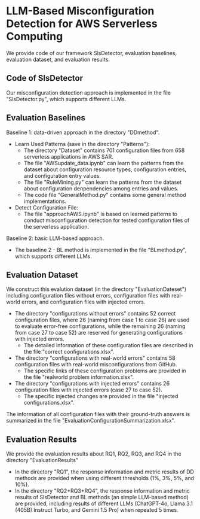 # LLM-Based Misconfiguration Detection for AWS Serverless Computing

We provide code of our framework SlsDetector, evaluation baselines, evaluation dataset, and evaluation results.


## Code of SlsDetector

Our misconfiguration detection approach is implemented in the file "SlsDetector.py", which supports different LLMs.

## Evaluation Baselines

Baseline 1: data-driven approach in the directory "DDmethod".

- Learn Used Patterns (save in the directory "Patterns"): 
    - The directory "Dataset" contains 701 configuration files from 658 serverless applications in AWS SAR.
    - The file "AWSupdate_data.ipynb" can learn the patterns from the dataset about configuration resource types, configuration entries, and configuration entry values.
    - The file "RuleMining.py" can learn the patterns from the dataset about configuration denpendencies among entries and values.
    - The code file "GeneralMethod.py" contains some general method implementations.
- Detect Configuration File:
    - The file "approachAWS.ipynb" is based on learned patterns to conduct misconfiguration detection for tested configuration files of the serverless application.

Baseline 2: basic LLM-based approach.

- The baseline 2 - BL method is implemented in the file "BLmethod.py", which supports different LLMs.

## Evaluation Dataset

We construct this evalution dataset (in the directory "EvaluationDateset") including configuration files without errors, configuration files with real-world errors, and configuration files with injected errors.

- The directory "configurations without errors" contains 52 correct configuration files, where 26 (naming from case 1 to case 26) are used to evaluate error-free configurations, while the remaining 26  (naming from case 27 to case 52) are reserved for generating configurations with injected errors.
    - The detailed information of these configuration files are described in the file "correct configurations.xlsx".
- The directory "configurations with real-world errors" contains 58 configuration files with real-world misconfigurations from GitHub.
    - The specific links of these configuration problems are provided in the file "realworld problem information.xlsx".
- The directory "configurations with injected errors" contains 26 configuration files with injected errors (case 27 to case 52).
    - The specific injected changes are provided in the file "injected configurations.xlsx".

The information of all configuration files with their ground-truth answers is summarized in the file "EvaluationConfigurationSummarization.xlsx".



## Evaluation Results

We provide the evaluation results about RQ1, RQ2, RQ3, and RQ4 in the directory "EvaluationResults"

- In the directory "RQ1", the response information and metric results of DD methods are provided when using different thresholds (1%, 3%, 5%, and 10%).
- In the directory "RQ2+RQ3+RQ4", the response information and metric results of SlsDetector and BL methods (an simple LLM-based method) are provided, including results of different LLMs (ChatGPT-4o, Llama 3.1 (405B) Instruct Turbo, and Gemini 1.5 Pro) when repeated 5 times.

